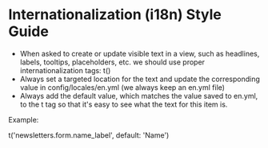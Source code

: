 # Internationalization (i18n) Style Guide

- When asked to create or update visible text in a view, such as headlines, labels, tooltips, placeholders, etc. we should use proper internationalization tags: t()
- Always set a targeted location for the text and update the corresponding value in config/locales/en.yml (we always keep an en.yml file)
- Always add the default value, which matches the value saved to en.yml, to the t tag so that it's easy to see what the text for this item is.

Example:

t('newsletters.form.name_label', default: 'Name')
